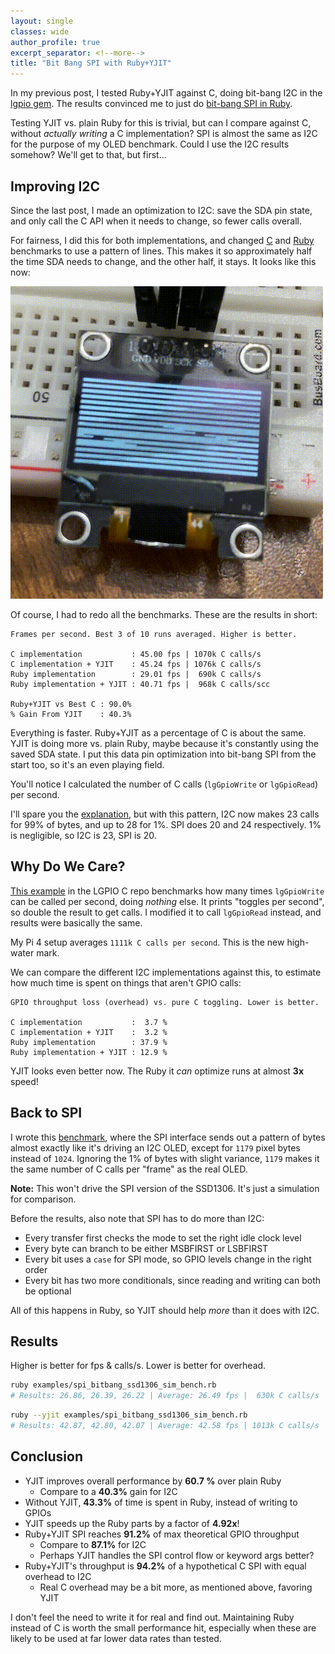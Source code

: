```yaml
---
layout: single
classes: wide
author_profile: true
excerpt_separator: <!--more-->
title: "Bit Bang SPI with Ruby+YJIT"
---
```

In my previous post, I tested Ruby+YJIT against C, doing bit-bang I2C in the [lgpio gem](https://github.com/denko-rb/lgpio). The results convinced me to just do [bit-bang SPI in Ruby](https://github.com/denko-rb/lgpio/blob/master/lib/lgpio/spi_bitbang.rb).

Testing YJIT vs. plain Ruby for this is trivial, but can I compare against C, without *actually writing* a C implementation? SPI is almost the same as I2C for the purpose of my OLED benchmark. Could I use the I2C results somehow?  We'll get to that, but first...

## Improving I2C

Since the last post, I made an optimization to I2C: save the SDA pin state, and only call the C API when it needs to change, so fewer calls overall.

For fairness, I did this for both implementations, and changed [C](https://github.com/denko-rb/lgpio/blob/f5df7486ae5cda145ed812b7fa32604fd7f12556/examples/i2c_bitbang-rb_ssd1306_bench.rb) and [Ruby](https://github.com/denko-rb/lgpio/blob/f5df7486ae5cda145ed812b7fa32604fd7f12556/examples/i2c_bitbang-rb_ssd1306_bench.rb) benchmarks to use a pattern of lines. This makes it so approximately half the time SDA needs to change, and the other half, it stays. It looks like this now:

![SSD1306 OLED Lines Benchmark](/images/2024-09-15-bit_bang_spi_with_ruby-yjit/oled_ssd1306_lines.gif)

Of course, I had to redo all the benchmarks. These are the results in short:
```
Frames per second. Best 3 of 10 runs averaged. Higher is better.

C implementation           : 45.00 fps | 1070k C calls/s
C implementation + YJIT    : 45.24 fps | 1076k C calls/s
Ruby implementation        : 29.01 fps |  690k C calls/s
Ruby implementation + YJIT : 40.71 fps |  968k C calls/scc

Ruby+YJIT vs Best C : 90.0%
% Gain From YJIT    : 40.3%
```
Everything is faster. Ruby+YJIT as a percentage of C is about the same. YJIT is doing more vs. plain Ruby, maybe because it's constantly using the saved SDA state. I put this data pin optimization into bit-bang SPI from the start too, so it's an even playing field.

You'll notice I calculated the number of C calls (`lgGpioWrite` or `lgGpioRead`) per second.

I'll spare you the [explanation](https://github.com/denko-rb/lgpio/blob/f5df7486ae5cda145ed812b7fa32604fd7f12556/examples/spi_bitbang_ssd1306_sim_bench.rb#L30-L44), but with this pattern, I2C now makes 23 calls for 99% of bytes, and up to 28 for 1%. SPI does 20 and 24 respectively. 1% is negligible, so I2C is 23, SPI is 20.

## Why Do We Care?

[This example](https://github.com/joan2937/lg/blob/master/EXAMPLES/lgpio/bench.c) in the LGPIO C repo benchmarks how many times `lgGpioWrite` can be called per second, doing *nothing* else. It prints "toggles per second", so double the result to get calls. I modified it to call `lgGpioRead` instead, and results were basically the same.

My Pi 4 setup averages `1111k C calls per second`. This is the new high-water mark.

We can compare the different I2C implementations against this, to estimate how much time is spent on things that aren't GPIO calls:
```
GPIO throughput loss (overhead) vs. pure C toggling. Lower is better.

C implementation           :  3.7 %
C implementation + YJIT    :  3.2 %
Ruby implementation        : 37.9 %
Ruby implementation + YJIT : 12.9 %
```
YJIT looks even better now. The Ruby it *can* optimize runs at almost **3x** speed!

##  Back to SPI

I wrote this [benchmark](https://github.com/denko-rb/lgpio/blob/master/examples/spi_bitbang_ssd1306_sim_bench.rb), where the SPI interface sends out a pattern of bytes almost exactly like it's driving an I2C OLED, except for `1179` pixel bytes instead of `1024`. Ignoring the 1% of bytes with slight variance, `1179` makes it the same number of C calls per "frame" as the real OLED.

**Note:** This won't drive the SPI version of the SSD1306. It's just a simulation for comparison.

Before the results, also note that SPI has to do more than I2C:
  - Every transfer first checks the mode to set the right idle clock level
  - Every byte can branch to be either MSBFIRST or LSBFIRST
  - Every bit uses a `case` for SPI mode, so GPIO levels change in the right order
  - Every bit has two more conditionals, since reading and writing can both be optional

All of this happens in Ruby, so YJIT should help *more* than it does with I2C.

##  Results

Higher is better for fps & calls/s. Lower is better for overhead.

```bash
ruby examples/spi_bitbang_ssd1306_sim_bench.rb
# Results: 26.86, 26.39, 26.22 | Average: 26.49 fps |  630k C calls/s | 43.3% overhead
```

```bash
ruby --yjit examples/spi_bitbang_ssd1306_sim_bench.rb
# Results: 42.87, 42.80, 42.07 | Average: 42.58 fps | 1013k C calls/s |  8.8% overhead 
```

##  Conclusion

- YJIT improves overall performance by **60.7 %** over plain Ruby
  - Compare to a **40.3%** gain for I2C
- Without YJIT, **43.3%** of time is spent in Ruby, instead of writing to GPIOs
- YJIT speeds up the Ruby parts by a factor of **4.92x**!
- Ruby+YJIT SPI reaches **91.2%** of max theoretical GPIO throughput
  - Compare to **87.1%** for I2C
  - Perhaps YJIT handles the SPI control flow or keyword args better?
- Ruby+YJIT's throughput is **94.2%** of a hypothetical C SPI with equal overhead to I2C 
  - Real C overhead may be a bit more, as mentioned above, favoring YJIT
  
I don't feel the need to write it for real and find out. Maintaining Ruby instead of C is worth the small performance hit, especially when these are likely to be used at far lower data rates than tested.
